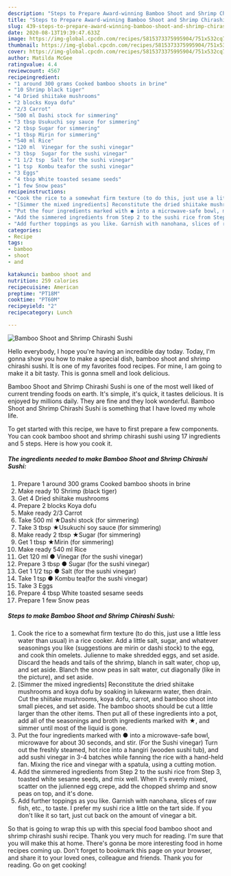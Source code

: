 ```yaml
---
description: "Steps to Prepare Award-winning Bamboo Shoot and Shrimp Chirashi Sushi"
title: "Steps to Prepare Award-winning Bamboo Shoot and Shrimp Chirashi Sushi"
slug: 439-steps-to-prepare-award-winning-bamboo-shoot-and-shrimp-chirashi-sushi
date: 2020-08-13T19:39:47.633Z
image: https://img-global.cpcdn.com/recipes/5815373375995904/751x532cq70/bamboo-shoot-and-shrimp-chirashi-sushi-recipe-main-photo.jpg
thumbnail: https://img-global.cpcdn.com/recipes/5815373375995904/751x532cq70/bamboo-shoot-and-shrimp-chirashi-sushi-recipe-main-photo.jpg
cover: https://img-global.cpcdn.com/recipes/5815373375995904/751x532cq70/bamboo-shoot-and-shrimp-chirashi-sushi-recipe-main-photo.jpg
author: Matilda McGee
ratingvalue: 4.4
reviewcount: 4567
recipeingredient:
- "1 around 300 grams Cooked bamboo shoots in brine"
- "10 Shrimp black tiger"
- "4 Dried shiitake mushrooms"
- "2 blocks Koya dofu"
- "2/3 Carrot"
- "500 ml Dashi stock for simmering"
- "3 tbsp Usukuchi soy sauce for simmering"
- "2 tbsp Sugar for simmering"
- "1 tbsp Mirin for simmering"
- "540 ml Rice"
- "120 ml  Vinegar for the sushi vinegar"
- "3 tbsp  Sugar for the sushi vinegar"
- "1 1/2 tsp  Salt for the sushi vinegar"
- "1 tsp  Kombu teafor the sushi vinegar"
- "3 Eggs"
- "4 tbsp White toasted sesame seeds"
- "1 few Snow peas"
recipeinstructions:
- "Cook the rice to a somewhat firm texture (to do this, just use a little less water than usual) in a rice cooker. Add a little salt, sugar, and whatever seasonings you like (suggestions are mirin or dashi stock) to the egg, and cook thin omelets. Julienne to make shredded eggs, and set aside. Discard the heads and tails of the shrimp, blanch in salt water, chop up, and set aside. Blanch the snow peas in salt water, cut diagonally (like in the picture), and set aside."
- "[Simmer the mixed ingredients] Reconstitute the dried shiitake mushrooms and koya dofu by soaking in lukewarm water, then drain. Cut the shiitake mushrooms, koya dofu, carrot, and bamboo shoot into small pieces, and set aside. The bamboo shoots should be cut a little larger than the other items. Then put all of these ingredients into a pot, add all of the seasonings and broth ingredients marked with ★, and simmer until most of the liquid is gone."
- "Put the four ingredients marked with ● into a microwave-safe bowl, microwave for about 30 seconds, and stir.  (For the Sushi vinegar)  Turn out the freshly steamed, hot rice into a hangiri (wooden sushi tub), and add sushi vinegar in 3-4 batches while fanning the rice with a hand-held fan. Mixing the rice and vinegar with a spatula, using a cutting motion."
- "Add the simmered ingredients from Step 2 to the sushi rice from Step 3, toasted white sesame seeds, and mix well. When it&#39;s evenly mixed, scatter on the julienned egg crepe, add the chopped shrimp and snow peas on top, and it&#39;s done."
- "Add further toppings as you like. Garnish with nanohana, slices of raw fish, etc., to taste. I prefer my sushi rice a little on the tart side. If you don&#39;t like it so tart, just cut back on the amount of vinegar a bit."
categories:
- Recipe
tags:
- bamboo
- shoot
- and

katakunci: bamboo shoot and 
nutrition: 259 calories
recipecuisine: American
preptime: "PT18M"
cooktime: "PT60M"
recipeyield: "2"
recipecategory: Lunch

---
```



![Bamboo Shoot and Shrimp Chirashi Sushi](https://img-global.cpcdn.com/recipes/5815373375995904/751x532cq70/bamboo-shoot-and-shrimp-chirashi-sushi-recipe-main-photo.jpg)

Hello everybody, I hope you're having an incredible day today. Today, I'm gonna show you how to make a special dish, bamboo shoot and shrimp chirashi sushi. It is one of my favorites food recipes. For mine, I am going to make it a bit tasty. This is gonna smell and look delicious.

Bamboo Shoot and Shrimp Chirashi Sushi is one of the most well liked of current trending foods on earth. It's simple, it's quick, it tastes delicious. It is enjoyed by millions daily. They are fine and they look wonderful. Bamboo Shoot and Shrimp Chirashi Sushi is something that I have loved my whole life.




To get started with this recipe, we have to first prepare a few components. You can cook bamboo shoot and shrimp chirashi sushi using 17 ingredients and 5 steps. Here is how you cook it.

<!--inarticleads1-->

##### The ingredients needed to make Bamboo Shoot and Shrimp Chirashi Sushi:

1. Prepare 1 around 300 grams Cooked bamboo shoots in brine
1. Make ready 10 Shrimp (black tiger)
1. Get 4 Dried shiitake mushrooms
1. Prepare 2 blocks Koya dofu
1. Make ready 2/3 Carrot
1. Take 500 ml ★Dashi stock (for simmering)
1. Take 3 tbsp ★Usukuchi soy sauce (for simmering)
1. Make ready 2 tbsp ★Sugar (for simmering)
1. Get 1 tbsp ★Mirin (for simmering)
1. Make ready 540 ml Rice
1. Get 120 ml ● Vinegar (for the sushi vinegar)
1. Prepare 3 tbsp ● Sugar (for the sushi vinegar)
1. Get 1 1/2 tsp ● Salt (for the sushi vinegar)
1. Take 1 tsp ● Kombu tea(for the sushi vinegar)
1. Take 3 Eggs
1. Prepare 4 tbsp White toasted sesame seeds
1. Prepare 1 few Snow peas




<!--inarticleads2-->

##### Steps to make Bamboo Shoot and Shrimp Chirashi Sushi:

1. Cook the rice to a somewhat firm texture (to do this, just use a little less water than usual) in a rice cooker. Add a little salt, sugar, and whatever seasonings you like (suggestions are mirin or dashi stock) to the egg, and cook thin omelets. Julienne to make shredded eggs, and set aside. Discard the heads and tails of the shrimp, blanch in salt water, chop up, and set aside. Blanch the snow peas in salt water, cut diagonally (like in the picture), and set aside.
1. [Simmer the mixed ingredients] Reconstitute the dried shiitake mushrooms and koya dofu by soaking in lukewarm water, then drain. Cut the shiitake mushrooms, koya dofu, carrot, and bamboo shoot into small pieces, and set aside. The bamboo shoots should be cut a little larger than the other items. Then put all of these ingredients into a pot, add all of the seasonings and broth ingredients marked with ★, and simmer until most of the liquid is gone.
1. Put the four ingredients marked with ● into a microwave-safe bowl, microwave for about 30 seconds, and stir.  (For the Sushi vinegar)  Turn out the freshly steamed, hot rice into a hangiri (wooden sushi tub), and add sushi vinegar in 3-4 batches while fanning the rice with a hand-held fan. Mixing the rice and vinegar with a spatula, using a cutting motion.
1. Add the simmered ingredients from Step 2 to the sushi rice from Step 3, toasted white sesame seeds, and mix well. When it&#39;s evenly mixed, scatter on the julienned egg crepe, add the chopped shrimp and snow peas on top, and it&#39;s done.
1. Add further toppings as you like. Garnish with nanohana, slices of raw fish, etc., to taste. I prefer my sushi rice a little on the tart side. If you don&#39;t like it so tart, just cut back on the amount of vinegar a bit.




So that is going to wrap this up with this special food bamboo shoot and shrimp chirashi sushi recipe. Thank you very much for reading. I'm sure that you will make this at home. There's gonna be more interesting food in home recipes coming up. Don't forget to bookmark this page on your browser, and share it to your loved ones, colleague and friends. Thank you for reading. Go on get cooking!
